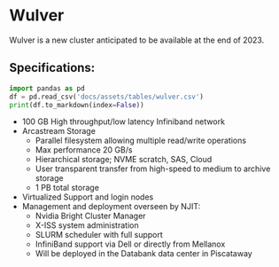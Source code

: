 # Wulver

Wulver is a new cluster anticipated to be available at the end of 2023.

## Specifications:

```python exec="on"
import pandas as pd
df = pd.read_csv('docs/assets/tables/wulver.csv')
print(df.to_markdown(index=False))
```

<!--
* 100 x Dell R6525 CPU Nodes
* 2 x AMD 7753 2.45 GHz, 64C128T - Total cores: 12,800
* Memory 512 GB/node - Total memory: 51.2 TB
* Theoretical Performance: 501.760TFlops
* 2 x Dell R6525 High Memory Nodes
* 2 x AMD 7753 2.45 GHz, 64C128T - 256 Total Cores
* Memory - 2 TB/node - Total Memory 4TB
* Theoretical Performance: 10.035TFlops
* 25 x Dell XE8545 GPU Nodes
* 2 x AMD EPYC 7713 2.0GHz,64C/128T - Total cores: 3200
* Memory 512 GB/node - Total memory: 1 TB
* 4 x NVIDIA HGX A100 - 4x A100 SXM4 80GB - total GPUs: 100
* Theoretical Performance: 102.4TFlops (cpu) + 970TFlops (gpu)
* Totals 127 Nodes, 16,256 Cores, 56.2 TB RAM
* Theoretical Performance: 1.584PFlops
-->

* 100 GB High throughput/low latency Infiniband network
* Arcastream Storage
    * Parallel filesystem allowing multiple read/write operations
    * Max performance 20 GB/s
    * Hierarchical storage; NVME scratch, SAS, Cloud
    * User transparent transfer from high-speed to medium to archive storage
    * 1 PB total storage
* Virtualized Support and login nodes
* Management and deployment overseen by NJIT:
    * Nvidia Bright Cluster Manager
    * X-ISS system administration
    * SLURM scheduler with full support
    * InfiniBand support via Dell or directly from Mellanox
    * Will be deployed in the Databank data center in Piscataway

